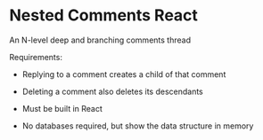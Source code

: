# Nested Comments React

An N-level deep and branching comments thread

Requirements:

- Replying to a comment creates a child of that comment

- Deleting a comment also deletes its descendants

- Must be built in React

- No databases required, but show the data structure in memory
